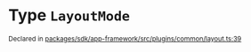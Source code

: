 # Type `LayoutMode`
<sub>Declared in [packages/sdk/app-framework/src/plugins/common/layout.ts:39](https://github.com/dxos/dxos/blob/ef925c9c7/packages/sdk/app-framework/src/plugins/common/layout.ts#L39)</sub>







